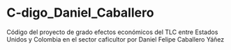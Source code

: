 # C-digo_Daniel_Caballero
Código del proyecto de grado efectos económicos del TLC entre Estados Unidos y Colombia en el sector caficultor por Daniel Felipe Caballero Yáñez
